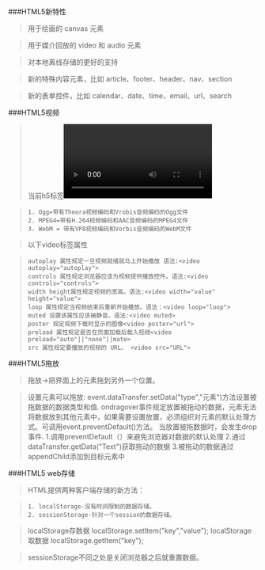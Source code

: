 ###HTML5新特性
>用于绘画的 canvas 元素

>用于媒介回放的 video 和 audio 元素

>对本地离线存储的更好的支持

>新的特殊内容元素，比如 article、footer、header、nav、section

>新的表单控件，比如 calendar、date、time、email、url、search



###HTML5视频
>当前h5标签<video>元素支持三种视频格式：

>     1. Ogg=带有Theora视频编码和Vrobis音频编码的Ogg文件
>     2. MPEG4=带有H.264视频编码和AAC音频编码的MPEG4文件
>     3. WebM = 带有VP8视频编码和Vorbis音频编码的WebM文件

>以下video标签属性

>     autoplay 属性规定一旦视频就绪就马上开始播放 语法:<video autoplay="autoplay">
>     controls 属性规定浏览器应该为视频提供播放控件。语法:<video controls="controls">
>     width height属性规定视频的宽高。语法:<video width="value" height="value">
>     loop 属性规定当视频结束后重新开始播放。语法：<video loop="loop">
>     muted 设置该属性应该被静音。语法:<video muted>
>     poster 规定视频下载时显示的图像<video poster="url">
>     preload 属性规定是否在页面加载后载入视频<video preload="auto"||"none"||mate>
>     src 属性规定要播放的视频的 URL。 <video src="URL">

###HTML5拖放
>拖放->把界面上的元素拖到另外一个位置。

>    设置元素可以拖放:<img draggable="true"/>
>    event.dataTransfer.setData("type","元素")方法设置被拖数据的数据类型和值.
>    ondragover事件规定放置被拖动的数据，元素无法将数据放到其他元素中，如果需要设置放置，必须组织对元素的默认处理方式。可调用event.preventDefault()方法。
>    当放置被拖数据时，会发生drop事件.
>       1.调用preventDefault（）来避免浏览器对数据的默认处理
>       2.通过dataTransfer.getData("Text")获取拖动的数据
>       3.被拖动的数据通过appendChild添加到目标元素中

###HTML5 web存储
>HTML提供两种客户端存储的新方法：

>     1. localStorage-没有时间限制的数据存储。
>     2. sessionStorage-针对一个session的数据存储。

>localStorage存数据 localStorage.setItem("key","value");
>localStorage取数据 localStorage.getItem("key");

>sessionStorage不同之处是关闭浏览器之后就重置数据。